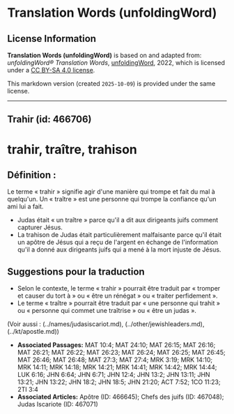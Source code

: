 # Translation Words (unfoldingWord)

## License Information

**Translation Words (unfoldingWord)** is based on and adapted from: _unfoldingWord® Translation Words_, [unfoldingWord](https://unfoldingword.org/utw), 2022, which is licensed under a [CC BY-SA 4.0 license](https://creativecommons.org/licenses/by-sa/4.0/legalcode.en).

This markdown version (created `2025-10-09`) is provided under the same license.



--------------------------------

## Trahir (id: 466706)

trahir, traître, trahison
=========================

Définition :
------------

Le terme « trahir » signifie agir d'une manière qui trompe et fait du mal à quelqu'un. Un « traître » est une personne qui trompe la confiance qu'un ami lui a fait.

* Judas était « un traître » parce qu'il a dit aux dirigeants juifs comment capturer Jésus.
* La trahison de Judas était particulièrement malfaisante parce qu'il était un apôtre de Jésus qui a reçu de l'argent en échange de l'information qu'il a donné aux dirigeants juifs qui a mené à la mort injuste de Jésus.

Suggestions pour la traduction
------------------------------

* Selon le contexte, le terme « trahir » pourrait être traduit par « tromper et causer du tort à » ou « être un rénégat » ou « traiter perfidement ».
* Le terme « traître » pourrait être traduit par « une personne qui trahit » ou « personne qui commet une traîtrise » ou « être un judas ».

(Voir aussi : (../names/judasiscariot.md), (../other/jewishleaders.md), (../kt/apostle.md))

* **Associated Passages:** MAT 10:4; MAT 24:10; MAT 26:15; MAT 26:16; MAT 26:21; MAT 26:22; MAT 26:23; MAT 26:24; MAT 26:25; MAT 26:45; MAT 26:46; MAT 26:48; MAT 27:3; MAT 27:4; MRK 3:19; MRK 14:10; MRK 14:11; MRK 14:18; MRK 14:21; MRK 14:41; MRK 14:42; MRK 14:44; LUK 6:16; JHN 6:64; JHN 6:71; JHN 12:4; JHN 13:2; JHN 13:11; JHN 13:21; JHN 13:22; JHN 18:2; JHN 18:5; JHN 21:20; ACT 7:52; 1CO 11:23; 2TI 3:4
* **Associated Articles:** Apôtre (ID: 466645); Chefs des juifs (ID: 467048); Judas Iscariote (ID: 467071)

